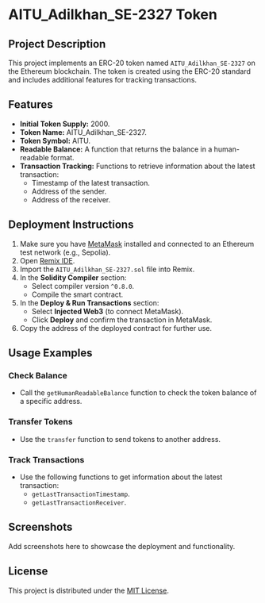 # AITU_Adilkhan_SE-2327 Token

## Project Description
This project implements an ERC-20 token named `AITU_Adilkhan_SE-2327` on the Ethereum blockchain. The token is created using the ERC-20 standard and includes additional features for tracking transactions.

## Features
- **Initial Token Supply:** 2000.
- **Token Name:** AITU_Adilkhan_SE-2327.
- **Token Symbol:** AITU.
- **Readable Balance:** A function that returns the balance in a human-readable format.
- **Transaction Tracking:** Functions to retrieve information about the latest transaction:
  - Timestamp of the latest transaction.
  - Address of the sender.
  - Address of the receiver.

## Deployment Instructions
1. Make sure you have [MetaMask](https://metamask.io/) installed and connected to an Ethereum test network (e.g., Sepolia).
2. Open [Remix IDE](https://remix.ethereum.org/).
3. Import the `AITU_Adilkhan_SE-2327.sol` file into Remix.
4. In the **Solidity Compiler** section:
   - Select compiler version `^0.8.0`.
   - Compile the smart contract.
5. In the **Deploy & Run Transactions** section:
   - Select **Injected Web3** (to connect MetaMask).
   - Click **Deploy** and confirm the transaction in MetaMask.
6. Copy the address of the deployed contract for further use.

## Usage Examples
### Check Balance
- Call the `getHumanReadableBalance` function to check the token balance of a specific address.

### Transfer Tokens
- Use the `transfer` function to send tokens to another address.

### Track Transactions
- Use the following functions to get information about the latest transaction:
  - `getLastTransactionTimestamp`.
  - `getLastTransactionReceiver`.

## Screenshots
Add screenshots here to showcase the deployment and functionality.

## License
This project is distributed under the [MIT License](LICENSE).
